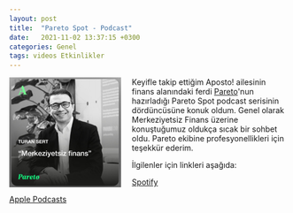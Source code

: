 ```yaml
---
layout: post
title:  "Pareto Spot - Podcast"
date:   2021-11-02 13:37:15 +0300
categories: Genel
tags: videos Etkinlikler
---
```



<img align="left" src="/assets/pareto-podcast-211101-800.jpg" style="width:40%; padding-right:20px"> Keyifle takip ettiğim Aposto! ailesinin finans alanındaki ferdi [Pareto](https://twitter.com/paretomag)'nun hazırladığı Pareto Spot podcast serisinin dördüncüsüne konuk oldum. Genel olarak Merkeziyetsiz Finans üzerine konuştuğumuz oldukça sıcak bir sohbet oldu.  Pareto ekibine profesyonellikleri için teşekkür ederim. 

İlgilenler için linkleri aşağıda: 

[Spotify](https://twitter.com/paretomag)

[Apple Podcasts](https://podcasts.apple.com/tr/podcast/gelece%C4%9Fi-konu%C5%9Fal%C4%B1m-blockchainin-yeni-g%C3%B6zdesi-nft-nedir/id1470228927?i=1000538668149&l=tr)

<br />

&nbsp;
